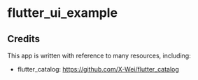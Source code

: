 # flutter_ui_example 

## Credits

This app is written with reference to many resources, including:

* flutter_catalog: https://github.com/X-Wei/flutter_catalog 